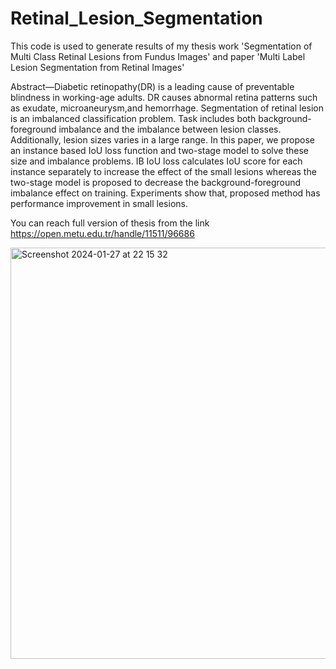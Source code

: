 # Retinal_Lesion_Segmentation
This code is used to generate results of my thesis work 'Segmentation of Multi Class Retinal Lesions from Fundus Images' and paper 'Multi Label Lesion Segmentation from Retinal Images'

Abstract—Diabetic retinopathy(DR) is a leading cause of preventable blindness in working-age adults. DR causes abnormal retina patterns such as exudate, microaneurysm,and hemorrhage. Segmentation of retinal lesion is an imbalanced classification problem. Task includes both background-foreground imbalance and the imbalance between lesion classes. Additionally, lesion sizes varies in a large range. In this paper, we propose an instance based IoU loss function and two-stage model to solve these size and imbalance problems. IB IoU loss calculates IoU score for each instance separately to increase the effect of the small lesions whereas the two-stage model is proposed to decrease the background-foreground imbalance effect on training. Experiments show that, proposed method has performance improvement in small lesions.

You can reach full version of thesis from the link
https://open.metu.edu.tr/handle/11511/96686

<img width="658" alt="Screenshot 2024-01-27 at 22 15 32" src="https://github.com/elifkcontar/Retinal_Lesion_Segmentation/assets/29564208/1c4d01e7-77d6-4fae-8685-f4525b28f606">

